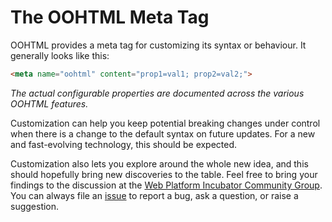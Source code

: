 # The OOHTML Meta Tag
OOHTML provides a meta tag for customizing its syntax or behaviour. It generally looks like this:

```html
<meta name="oohtml" content="prop1=val1; prop2=val2;">
```

*The actual configurable properties are documented across the various OOHTML features.*

Customization can help you keep potential breaking changes under control when there is a change to the default syntax on future updates. For a new and fast-evolving technology, this should be expected.

Customization also lets you explore around the whole new idea, and this should hopefully bring new discoveries to the table. Feel free to bring your findings to the discussion at the [Web Platform Incubator Community Group](https://discourse.wicg.io/t/proposal-chtml/4716). You can always file an [issue](https://github.com/webqit/oohtml/issues) to report a bug, ask a question, or raise a suggestion.